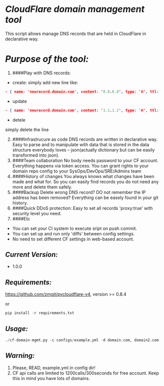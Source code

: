 # *CloudFlare domain management tool*
This script allows manage DNS records that are held in CloudFlare in declarative way.

# *Purpose of the tool:*
1. ####Play with DNS records:
* create: simply add new line like:
```json
- { name: 'newrecord.domain.com', content: '8.8.8.8', type: 'A', ttl: '1', proxy: 'true'  }

```
* update
```json
- { name: 'newrecord.domain.com', content: '1.1.1.1', type: 'A', ttl: '1', proxy: 'false'  }

```
* detele

simply delete the line

2. ####Infrastrucure as code
DNS records are written in declarative way. Easy to parse and to manipulate with data that is
stored in the data structure everybody loves – json(actually dictionary but can be easily transformed into json).
3. ####Team collaboration
No body needs password to your CF account. Everything happens via token access. You can grant rights to your domain
repo config to your SysOps/DevOps/SRE/Admins team
4. ####History of changes
You always knows what changes have been made and what for. So you can easily find records you 
do not need any more and delete them safely.
5. ####Backup
Delete wrong DNS record? DO not remember the IP address has been removed? Everything can be easely found in your git
history.
6. ####Quick DDoS protection:
Easy to set all records 'proxy:true' with security level you need.
7. ####Etc
* You can set your CI system to execute sript on push commit.
* You can set up and run only 'diffs' between config settings.
* No need to set different CF settings in web-based account.

## *Current Version:*
-  1.0.0

## *Requirements:*
https://github.com/zmgit/pycloudflare-v4, version >= 0.8.4

or
```python
pip install -r requirements.txt
```

## *Usage:*

```python
./cf-domain-mgmt.py -c configs/example.yml -d domain.com, domain2.com
```

## *Warning:*

1. Please, READ, example.yml in config dir!
2. CF api calls are limited to 1200calls/300seconds for free account. Keep this in mind you have lots of domains.